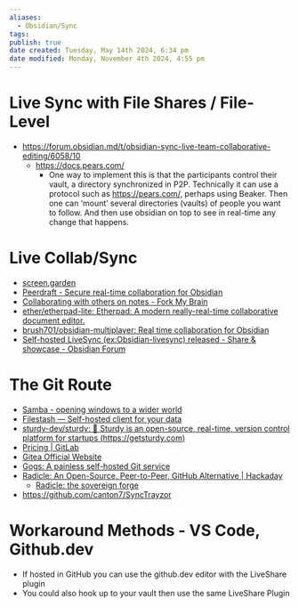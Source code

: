 ```yaml
---
aliases:
  - Obsidian/Sync
tags: 
publish: true
date created: Tuesday, May 14th 2024, 6:34 pm
date modified: Monday, November 4th 2024, 4:55 pm
---
```


# Live Sync with File Shares / File-Level

- https://forum.obsidian.md/t/obsidian-sync-live-team-collaborative-editing/6058/10
	- https://docs.pears.com/
		- One way to implement this is that the participants control their vault, a directory synchronized in P2P. Technically it can use a protocol such as https://pears.com/, perhaps using Beaker. Then one can ‘mount’ several directories (vaults) of people you want to follow. And then use obsidian on top to see in real-time any change that happens.
# Live Collab/Sync

- [screen.garden](https://screen.garden/) 
- [Peerdraft - Secure real-time collaboration for Obsidian](https://www.peerdraft.app/)
- [Collaborating with others on notes - Fork My Brain](https://notes.nicolevanderhoeven.com/obsidian-playbook/Using+Obsidian/05+Saving+syncing+and+sharing+your+notes/Collaborating+with+others+on+notes) 
- [ether/etherpad-lite: Etherpad: A modern really-real-time collaborative document editor.](https://github.com/ether/etherpad-lite) 
- [brush701/obsidian-multiplayer: Real time collaboration for Obsidian](https://github.com/brush701/obsidian-multiplayer)
- [Self-hosted LiveSync (ex:Obsidian-livesync) released - Share & showcase - Obsidian Forum](https://forum.obsidian.md/t/self-hosted-livesync-ex-obsidian-livesync-released/26673)

# The Git Route

- [Samba - opening windows to a wider world](https://www.samba.org/)
- [Filestash — Self-hosted client for your data](https://www.filestash.app/)
- [sturdy-dev/sturdy: 🐥 Sturdy is an open-source, real-time, version control platform for startups (https://getsturdy.com)](https://github.com/sturdy-dev/sturdy)
- [Pricing | GitLab](https://about.gitlab.com/pricing/)
- [Gitea Official Website](https://about.gitea.com/)
- [Gogs: A painless self-hosted Git service](https://gogs.io/)
- [Radicle: An Open-Source, Peer-to-Peer, GitHub Alternative | Hackaday](https://hackaday.com/2024/03/16/radicle-an-open-source-peer-to-peer-github-alternative/#:~:text=Radicle%20is%20an%20open%2Dsource,%2C%20thus%2C%20some%20fault%20tolerance.) 
	- [Radicle: the sovereign forge](https://radicle.xyz/) 
- https://github.com/canton7/SyncTrayzor

# Workaround Methods - VS Code, Github.dev

- If hosted in GitHub you can use the github.dev editor with the LiveShare plugin
- You could also hook up to your vault then use the same LiveShare Plugin